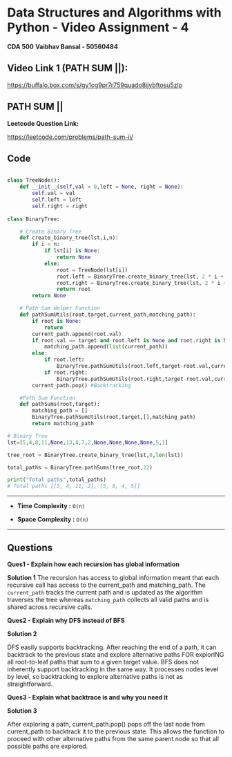 # Data Structures and Algorithms with Python - Video Assignment - 4

**CDA 500**
**Vaibhav Bansal - 50560484**

## Video Link 1 (PATH SUM ||):
https://buffalo.box.com/s/gy1cg9pr7r759quado8jjybftosu5zlp

## PATH SUM ||

**Leetcode Question Link:**

https://leetcode.com/problems/path-sum-ii/

## Code

```python

class TreeNode():
    def __init__(self,val = 0,left = None, right = None):
        self.val = val
        self.left = left
        self.right = right
        
class BinaryTree:

    # Create Binary Tree
    def create_binary_tree(lst,i,n):
        if i < n:
            if lst[i] is None:
                return None
            else:
                root = TreeNode(lst[i])
                root.left = BinaryTree.create_binary_tree(lst, 2 * i + 1, n)
                root.right = BinaryTree.create_binary_tree(lst, 2 * i + 2, n)
                return root
        return None

    # Path Sum Helper Function
    def pathSumUtils(root,target,current_path,matching_path):
        if root is None:
            return
        current_path.append(root.val)
        if root.val == target and root.left is None and root.right is None:
            matching_path.append(list(current_path))
        else:
            if root.left:
                BinaryTree.pathSumUtils(root.left,target-root.val,current_path,matching_path)
            if root.right:
                BinaryTree.pathSumUtils(root.right,target-root.val,current_path,matching_path)
        current_path.pop() #Backtracking

    #Path Sum Function        
    def pathSums(root,target):
        matching_path = []
        BinaryTree.pathSumUtils(root,target,[],matching_path)
        return matching_path

# Binary Tree    
lst=[5,4,8,11,None,13,4,7,2,None,None,None,None,5,1] 

tree_root = BinaryTree.create_binary_tree(lst,0,len(lst))

total_paths = BinaryTree.pathSums(tree_root,22)

print("Total paths",total_paths)
# Total paths [[5, 4, 11, 2], [5, 8, 4, 5]]

```
<hr/>

 - **Time Complexity :** `O(n)`

 - **Space Complexity :** `O(n)`

<hr/>

## Questions

**Ques1 - Explain how each recursion has global information**

**Solution 1**
The recursion has access to global information meant that each recursive call has access to the current_path and matching_path. The `current_path` tracks the current path and is updated as the algorithm traverses the tree whereas
`matching_path` collects all valid paths and is shared across recursive calls.

**Ques2 - Explain why DFS instead of BFS**

**Solution 2**

DFS easily supports backtracking. After reaching the end of a path, it can backtrack to the previous state and explore alternative paths FOR explorING all root-to-leaf paths that sum to a given target value. BFS does not inherently support backtracking in the same way. It processes nodes level by level, so backtracking to explore alternative paths is not as straightforward.

**Ques3 - Explain what backtrace is and why you need it**

**Solution 3**

After exploring a path, current_path.pop() pops off the last node from current_path to backtrack it to the previous state. This allows the function to proceed with other alternative paths from the same parent node so that all possible paths are explored.